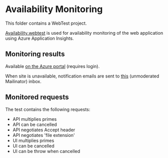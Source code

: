 # Availability Monitoring

This folder contains a WebTest project.

[Availability.webtest](https://github.com/langsamu/PrimeMultiplication/blob/master/PrimeMultiplication.Availability/Availability.webtest) is used for availability monitoring of the web application using Azure Application Insights.

## Monitoring results
Available [on the Azure portal](https://portal.azure.com/#resource/subscriptions/d40c53cc-9981-4d98-a471-35df02d0bdc7/resourceGroups/PrimeMultiplication/providers/microsoft.insights/components/PrimeMultiplication/availability) (requires login).

When site is unavailable, notification emails are sent to [this](https://www.mailinator.com/v3/index.jsp?query=avastprimemultiplication) (unmoderated Mailinator) inbox.

## Monitored requests
The test contains the following requests:
- API multiplies primes
- API can be cancelled
- API negotiates Accept header
- API negotiates 'file extension'
- UI multiplies primes
- UI can be cancelled
- UI can be throw when cancelled
